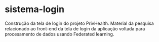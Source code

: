 # sistema-login
Construção da tela de login do projeto PrivHealth. Material da pesquisa relacionado ao front-end da tela de login da aplicação voltada para procesamento de dados usando Federated learning.
